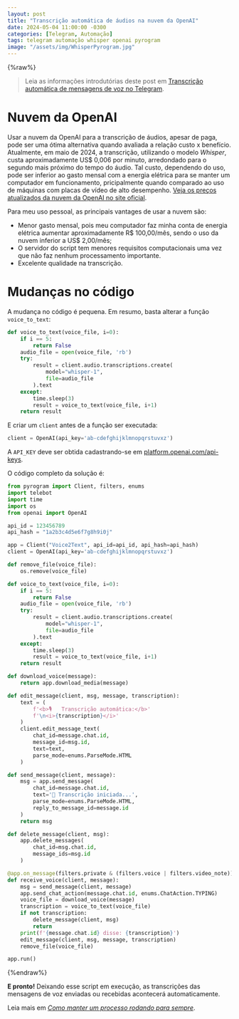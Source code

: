 ```yaml
---
layout: post
title: "Transcrição automática de áudios na nuvem da OpenAI"
date: 2024-05-04 11:00:00 -0300
categories: [Telegram, Automação]
tags: telegram automação whisper openai pyrogram
image: "/assets/img/WhisperPyrogram.jpg"
---
```


{%raw%}
> Leia as informações introdutórias deste post em [Transcrição automática de mensagens de voz no Telegram](https://blog.gabrf.com/posts/WhisperPyrogram/).

# Nuvem da OpenAI

Usar a nuvem da OpenAI para a transcrição de áudios, apesar de paga, pode ser uma ótima alternativa quando avaliada a relação custo x benefício. Atualmente, em maio de 2024, a transcrição, utilizando o modelo *Whisper*, custa aproximadamente US$ 0,006 por minuto, arredondado para o segundo mais próximo do tempo do áudio. Tal custo, dependendo do uso, pode ser inferior ao gasto mensal com a energia elétrica para se manter um computador em funcionamento, pricipalmente quando comparado ao uso de máquinas com placas de vídeo de alto desempenho. [Veja os preços atualizados da nuvem da OpenAI no site oficial](https://openai.com/pricing).

Para meu uso pessoal, as principais vantages de usar a nuvem são:
* Menor gasto mensal, pois meu computador faz minha conta de energia elétrica aumentar aproximadamente R$ 100,00/mês, sendo o uso da nuvem inferior a US$ 2,00/mês;
* O servidor do script tem menores requisitos computacionais uma vez que não faz nenhum processamento importante.
* Excelente qualidade na transcrição.

# Mudanças no código

A mudança no código é pequena. Em resumo, basta alterar a função `voice_to_text`:

```python
def voice_to_text(voice_file, i=0):
    if i == 5:
        return False
    audio_file = open(voice_file, 'rb')
    try:
        result = client.audio.transcriptions.create(
            model="whisper-1",
            file=audio_file
        ).text
    except:
        time.sleep(3)
        result = voice_to_text(voice_file, i+1)
    return result
```

E criar um `client` antes de a função ser executada:

```python
client = OpenAI(api_key='ab-cdefghijklmnopqrstuvxz')
```

A `API_KEY` deve ser obtida cadastrando-se em [platform.openai.com/api-keys](https://platform.openai.com/api-keys).

O código completo da solução é:
```python
from pyrogram import Client, filters, enums
import telebot
import time
import os
from openai import OpenAI

api_id = 123456789
api_hash = "1a2b3c4d5e6f7g8h9i0j"

app = Client("Voice2Text", api_id=api_id, api_hash=api_hash)
client = OpenAI(api_key='ab-cdefghijklmnopqrstuvxz')

def remove_file(voice_file):
    os.remove(voice_file)

def voice_to_text(voice_file, i=0):
    if i == 5:
        return False
    audio_file = open(voice_file, 'rb')
    try:
        result = client.audio.transcriptions.create(
            model="whisper-1",
            file=audio_file
        ).text
    except:
        time.sleep(3)
        result = voice_to_text(voice_file, i+1)
    return result

def download_voice(message):
    return app.download_media(message)

def edit_message(client, msg, message, transcription):
    text = (
        f'<b>🎙   Transcrição automática:</b>'
        f'\n<i>{transcription}</i>'
    )
    client.edit_message_text(
        chat_id=message.chat.id,
        message_id=msg.id,
        text=text,
        parse_mode=enums.ParseMode.HTML
    )

def send_message(client, message):
    msg = app.send_message(
        chat_id=message.chat.id,
        text='📝 Transcrição iniciada...',
        parse_mode=enums.ParseMode.HTML,
        reply_to_message_id=message.id
    )
    return msg

def delete_message(client, msg):
    app.delete_messages(
        chat_id=msg.chat.id,
        message_ids=msg.id
    )

@app.on_message(filters.private & (filters.voice | filters.video_note))
def receive_voice(client, message):
    msg = send_message(client, message)
    app.send_chat_action(message.chat.id, enums.ChatAction.TYPING)
    voice_file = download_voice(message)
    transcription = voice_to_text(voice_file)
    if not transcription:
        delete_message(client, msg)
        return
    print(f'{message.chat.id} disse: {transcription}')
    edit_message(client, msg, message, transcription)
    remove_file(voice_file)

app.run()
```
{%endraw%}

**E pronto!** Deixando esse script em execução, as transcrições das mensagens de voz enviadas ou recebidas acontecerá automaticamente.

Leia mais em *[Como manter um processo rodando para sempre](https://blog.gabrf.com/posts/Systemctl/)*.
